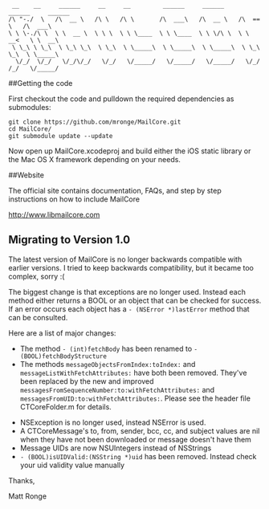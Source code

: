      __    __     ______     __     __         ______     ______     ______     ______    
    /\ "-./  \   /\  __ \   /\ \   /\ \       /\  ___\   /\  __ \   /\  == \   /\  ___\   
    \ \ \-./\ \  \ \  __ \  \ \ \  \ \ \____  \ \ \____  \ \ \/\ \  \ \  __<   \ \  __\   
     \ \_\ \ \_\  \ \_\ \_\  \ \_\  \ \_____\  \ \_____\  \ \_____\  \ \_\ \_\  \ \_____\ 
      \/_/  \/_/   \/_/\/_/   \/_/   \/_____/   \/_____/   \/_____/   \/_/ /_/   \/_____/ 
                                                                                      

##Getting the code

First checkout the code and pulldown the required dependencies as submodules:

    git clone https://github.com/mronge/MailCore.git
    cd MailCore/
    git submodule update --update

Now open up MailCore.xcodeproj and build either the iOS static library or the Mac OS X framework depending on your needs.

##Website

The official site contains documentation, FAQs, and step by step instructions on how to include MailCore

http://www.libmailcore.com

## Migrating to Version 1.0

The latest version of MailCore is no longer backwards compatible with earlier versions. I tried to keep backwards compatibility, but it became too complex, sorry :(

The biggest change is that exceptions are no longer used. Instead each method either returns a BOOL or an object that can be checked for success. If an error occurs each object has a `- (NSError *)lastError` method that can be consulted.

Here are a list of major changes:

* The method `- (int)fetchBody` has been renamed to `- (BOOL)fetchBodyStructure`
* The methods `messageObjectsFromIndex:toIndex:` and `messageListWithFetchAttributes:` have both been removed. They've been replaced by the new and improved `messagesFromSequenceNumber:to:withFetchAttributes:` and `messagesFromUID:to:withFetchAttributes:`. Please see the header file CTCoreFolder.m for details.
- NSException is no longer used, instead NSError is used.
- A CTCoreMessage's to, from, sender, bcc, cc, and subject values are nil when they have not been downloaded or message doesn't have them
- Message UIDs are now NSUIntegers instead of NSStrings
- `- (BOOL)isUIDValid:(NSString *)uid` has been removed. Instead check your uid validity value manually

Thanks,

Matt Ronge 
